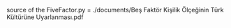 source of the FiveFactor.py = ./documents/Beş Faktör Kişilik Ölçeğinin Türk Kültürüne Uyarlanması.pdf